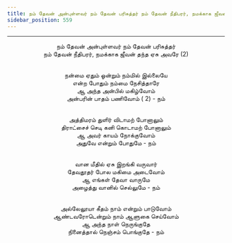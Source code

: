 ```yaml
---
title: நம் தேவன் அன்புள்ளவர் நம் தேவன் பரிசுத்தர் நம் தேவன் நீதிபரர், நமக்காக ஜீவன் தந்த ஏசு அவரே (2)
sidebar_position: 559
---
```


---
<center>
நம் தேவன் அன்புள்ளவர் நம் தேவன் பரிசுத்தர்<br/>
நம் தேவன் நீதிபரர், நமக்காக ஜீவன் தந்த ஏசு அவரே (2)<br/><br/>

நன்மை ஏதும் ஓன்றும் நம்மில் இல்லையே<br/>
என்ற போதும் நம்மை நேசித்தாரே<br/>
ஆ அந்த அன்பில் மகிழ்வோம்<br/>
அன்பரின் பாதம் பணிவோம் ( 2)                - நம்<br/><br/>

அத்திமரம் துளிர் விடாமற் போனாலும்<br/>
திராட்சைச் செடி கனி கொடாமற் போனாலும்<br/>
ஆ அவர் காயம் நோக்குவோம்<br/>
அதுவே என்றும் போதுமே                    - நம்<br/><br/>

வான மீதில் ஏசு இறங்கி வருவார்<br/>
தேவதூதர் போல மகிமை அடைவோம்<br/>
ஆ எங்கள் தேவா வாருமே<br/>
அழைத்து வானில் செல்லுமே                 - நம்<br/><br/>

அல்லேலூயா கீதம் நாம் என்றும் பாடுவோம்<br/>
ஆண்டவரோடென்றும் நாம் ஆளுகை செய்வோம்<br/>
ஆ அந்த நாள் நெருங்குதே<br/>
நினைத்தால் நெஞ்சம் பொங்குதே            - நம்
</center>